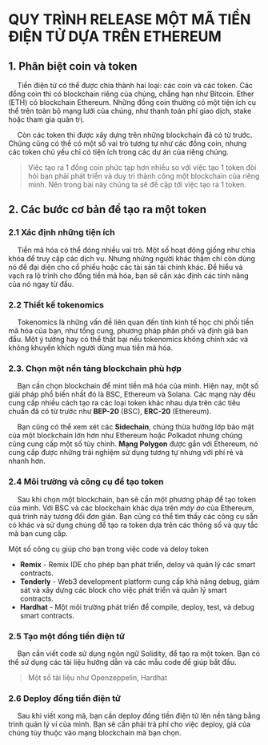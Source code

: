 # QUY TRÌNH RELEASE MỘT MÃ TIỀN ĐIỆN TỬ DỰA TRÊN ETHEREUM
## 1. Phân biệt coin và token
&emsp; Tiền điện tử có thể được chia thành hai loại: các coin và các token. Các đồng coin thì có blockchain riêng của chúng, chẳng hạn như Bitcoin. Ether (ETH) có blockchain Ethereum. Những đồng coin thường có một tiện ích cụ thể trên toàn bộ mạng lưới của chúng, như thanh toán phí giao dịch, stake hoặc tham gia quản trị.

&emsp; Còn các token thì được xây dựng trên những blockchain đã có từ trước. Chúng cũng có thể có một số vai trò tương tự như các đồng coin, nhưng các token chủ yếu chỉ có tiện ích trong các dự án của riêng chúng.

> Việc tạo ra 1 đồng coin phức tạp hơn nhiều so với việc tạo 1 token đòi hỏi bạn phải phát triển và duy trì thành công một blockchain của riêng mình. Nên trong bài này chúng ta sẽ đề cập tới việc tạo ra 1 token.

## 2. Các bước cơ bản để tạo ra một token

### 2.1 Xác định những tiện ích

&emsp; Tiền mã hóa có thể đóng nhiều vai trò. Một số hoạt động giống như chìa khóa để truy cập các dịch vụ. Nhưng những người khác thậm chí còn dùng nó để đại diện cho cổ phiếu hoặc các tài sản tài chính khác. Để hiểu và vạch ra lộ trình cho đồng tiền mã hóa, bạn sẽ cần xác định các tính năng của nó ngay từ đầu.

### 2.2 Thiết kế tokenomics

&emsp; Tokenomics là những vấn đề liên quan đến tính kinh tế học chi phối tiền mã hóa của bạn, như tổng cung, phương pháp phân phối và định giá ban đầu. Một ý tưởng hay có thể thất bại nếu tokenomics không chính xác và không khuyến khích người dùng mua tiền mã hóa.

### 2.3. Chọn một nền tảng blockchain phù hợp
&emsp;  Bạn cần chọn blockchain để mint tiền mã hóa của mình. Hiện nay, một số giải pháp phổ biến nhất đó là BSC, Ethereum và Solana. Các mạng này đều cung cấp nhiều cách tạo ra các loại token khác nhau dựa trên các tiêu chuẩn đã có từ trước như **BEP-20** (BSC), **ERC-20** (Ethereum). 

&emsp; Bạn cũng có thể xem xét các **Sidechain**, chúng thừa hưởng lớp bảo mật của một blockchain lớn hơn như Ethereum hoặc Polkadot nhưng chúng cũng cung cấp một số tùy chỉnh. **Mạng Polygon** được gắn với Ethereum, nó cung cấp được những trải nghiệm sử dụng tương tự nhưng với phí rẻ và nhanh hơn.

### 2.4 Môi trường và công cụ để tạo token

&emsp; Sau khi chọn một blockchain, bạn sẽ cần một phương pháp để tạo token của mình. Với BSC và các blockchain khác dựa trên *máy ảo* của Ethereum, quá trình này tương đối đơn giản. Bạn cũng có thể tìm thấy các công cụ sẵn có khác và sử dụng chúng để tạo ra token dựa trên các thông số và quy tắc mà bạn cung cấp.

Một số công cụ giúp cho bạn trong việc code và deloy token

- **Remix** - Remix IDE cho phép bạn phát triển, deloy và quản lý các smart contracts.
- **Tenderly** - Web3 development platform cung cấp khả năng debug, giám sát và xây dựng các block cho việc phát triển và quản lý smart contracts.
- **Hardhat** - Một môi trường phát triển để compile, deploy, test, và debug smart contracts.

### 2.5 Tạo một đồng tiền điện tử

&emsp; Bạn cần viết code sử dụng ngôn ngữ Solidity, để tạo ra một token. Bạn có thể sử dụng các tài liệu hướng dẫn và các mẫu code để giúp bắt đầu.
> Một số tài liệu như Openzeppelin, Hardhat

### 2.6 Deploy đồng tiền điện tử
&emsp; Sau khi viết xong mã, bạn cần deploy đồng tiền điện tử lên nền tảng bằng trình quản lý ví của mình. Bạn sẽ cần phải trả phí cho việc deploy, giá của chúng tùy thuộc vào mạng blockchain mà bạn chọn.

